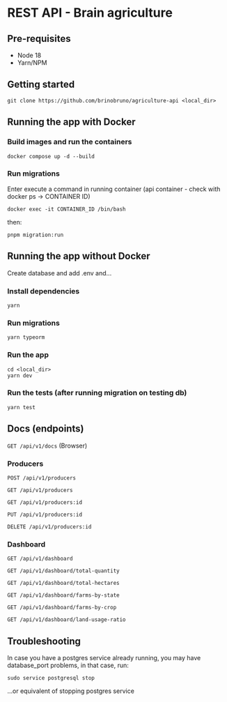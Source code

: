 # REST API - Brain agriculture

## Pre-requisites
- Node 18
- Yarn/NPM

## Getting started

    git clone https://github.com/brinobruno/agriculture-api <local_dir>

## Running the app with Docker
### Build images and run the containers

    docker compose up -d --build

### Run migrations
Enter execute a command in running container (api container - check with docker ps -> CONTAINER ID)

    docker exec -it CONTAINER_ID /bin/bash

then:

    pnpm migration:run

## Running the app without Docker
Create database and add .env and...

### Install dependencies
    yarn

### Run migrations
    yarn typeorm

### Run the app
    cd <local_dir>
    yarn dev

### Run the tests (after running migration on testing db)
    yarn test

## Docs (endpoints)
`GET /api/v1/docs` (Browser)

### Producers
`POST /api/v1/producers`

`GET /api/v1/producers`

`GET /api/v1/producers:id`

`PUT /api/v1/producers:id`

`DELETE /api/v1/producers:id`

### Dashboard
`GET /api/v1/dashboard`

`GET /api/v1/dashboard/total-quantity`

`GET /api/v1/dashboard/total-hectares`

`GET /api/v1/dashboard/farms-by-state`

`GET /api/v1/dashboard/farms-by-crop`

`GET /api/v1/dashboard/land-usage-ratio`

## Troubleshooting
In case you have a postgres service already running, you may have database_port problems, in that case, run:

    sudo service postgresql stop

...or equivalent of stopping postgres service